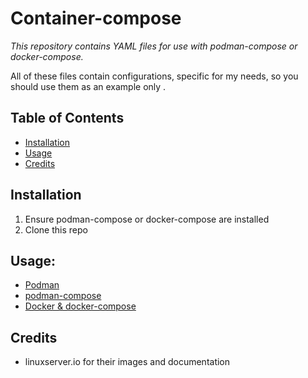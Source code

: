 # Container-compose
*This repository contains YAML files for use with podman-compose
or docker-compose.*

All of these files contain configurations, specific for my needs,
so you should use them as an example only .


## Table of Contents
- [Installation](#installation)
- [Usage](#usage)
- [Credits](#credits)


## Installation
1. Ensure podman-compose or docker-compose are installed
2. Clone this repo


## Usage:
- [Podman](https://docs.podman.io/en/latest/markdown/podman-compose.1.html)
- [podman-compose](https://github.com/containers/podman-compose)
- [Docker & docker-compose](https://docs.docker.com/compose/)


## Credits
- linuxserver.io for their images and documentation

